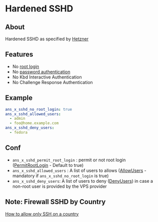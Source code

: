# Hardened SSHD

## About 
Hardened SSHD as specified by [Hetzner](https://community.hetzner.com/tutorials/securing-ssh)

## Features

* No [root login](https://man.openbsd.org/sshd_config#PermitRootLogin)
* No [password authentication](https://man.openbsd.org/sshd_config#PasswordAuthentication)
* No Kbd Interactive Authentication
* No Challenge Response Authentication

## Example

```yml
ans_x_sshd_no_root_login: true
ans_x_sshd_allowed_users:
  - admin
  - foo@home.example.com
ans_x_sshd_deny_users:
  - fedora
```

## Conf

* `ans_x_sshd_permit_root_login` : permit or not root login ([PermitRootLogin](https://man.openbsd.org/sshd_config#PermitRootLogin) - Default to true)
* `ans_x_sshd_allowed_users` : A list of users to allows ([AllowUsers](https://man.openbsd.org/sshd_config#AllowUsers) - mandatory if `ans_x_sshd_no_root_login` is true)
* `ans_x_sshd_deny_users`: A list of users to deny ([DenyUsers](https://man.openbsd.org/sshd_config#DenyUsers)) in case a non-root user is provided by the VPS provider


## Note: Firewall SSHD by Country

[How to allow only SSH on a country](https://datacadamia.com/firewalld_country)

